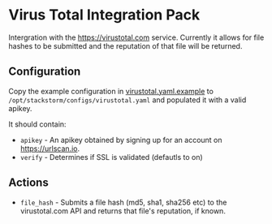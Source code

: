 # Virus Total Integration Pack

Intergration with the https://virustotal.com service. Currently it allows for file hashes to be submitted and the reputation of that file will be returned.

## Configuration

Copy the example configuration in [virustotal.yaml.example](./virustotal.yaml.example) to `/opt/stackstorm/configs/virustotal.yaml` and populated it with a valid apikey.

It should contain:

* ``apikey`` - An apikey obtained by signing up for an account on https://urlscan.io.
* ``verify`` - Determines if SSL is validated (defautls to on)

## Actions

* ``file_hash`` - Submits a file hash (md5, sha1, sha256 etc) to the virustotal.com API and returns that file's reputation, if known.
